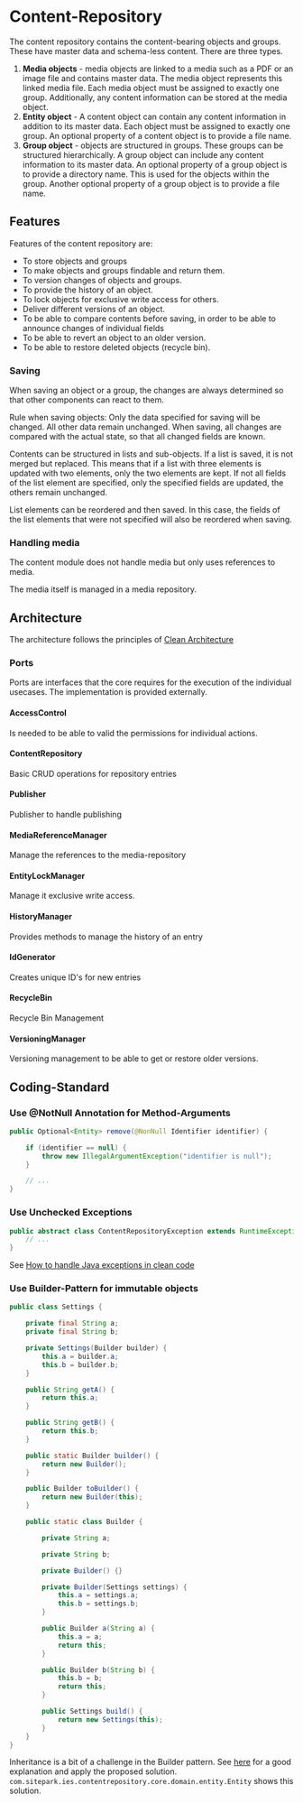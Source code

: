 # Content-Repository

The content repository contains the content-bearing objects and groups. These have master data and schema-less content. There are three types.

1. **Media objects** - media objects are linked to a media such as a PDF or an image file and contains master data. The media object represents this linked media file. Each media object must be assigned to exactly one group. Additionally, any content information can be stored at the media object.
2. **Entity object** - A content object can contain any content information in addition to its master data. Each object must be assigned to exactly one group. An optional property of a content object is to provide a file name.
3. **Group object** - objects are structured in groups. These groups can be structured hierarchically. A group object can include any content information to its master data.  An optional property of a group object is to provide a directory name. This is used for the objects within the group. Another optional property of a group object is to provide a file name.

## Features

Features of the content repository are:

* To store objects and groups
* To make objects and groups findable and return them.
* To version changes of objects and groups.
* To provide the history of an object.
* To lock objects for exclusive write access for others.
* Deliver different versions of an object.
* To be able to compare contents before saving, in order to be able to announce changes of individual fields
* To be able to revert an object to an older version.
* To be able to restore deleted objects (recycle bin).

### Saving

When saving an object or a group, the changes are always determined so that other components can react to them.

Rule when saving objects:
Only the data specified for saving will be changed. All other data remain unchanged.
When saving, all changes are compared with the actual state, so that all changed fields are known.

Contents can be structured in lists and sub-objects. If a list is saved, it is not merged but replaced. This means that if a list with three elements is updated with two elements, only the two elements are kept. If not all fields of the list element are specified, only the specified fields are updated, the others remain unchanged.

List elements can be reordered and then saved. In this case, the fields of the list elements that were not specified will also be reordered when saving.

### Handling media

The content module does not handle media but only uses references to media.

The media itself is managed in a media repository.

## Architecture

The architecture follows the principles of [Clean Architecture](https://blog.cleancoder.com/uncle-bob/2012/08/13/the-clean-architecture.html)

### Ports

Ports are interfaces that the core requires for the execution of the individual usecases. The implementation is provided externally.

#### AccessControl

Is needed to be able to valid the permissions for individual actions.

#### ContentRepository

Basic CRUD operations for repository entries

#### Publisher

Publisher to handle publishing

#### MediaReferenceManager

Manage the references to the media-repository

#### EntityLockManager

Manage it exclusive write access.

#### HistoryManager

Provides methods to manage the history of an entry

#### IdGenerator

Creates unique ID's for new entries

#### RecycleBin

Recycle Bin Management

#### VersioningManager

Versioning management to be able to get or restore older versions.


## Coding-Standard

### Use @NotNull Annotation for Method-Arguments

```java
public Optional<Entity> remove(@NonNull Identifier identifier) {

	if (identifier == null) {
		throw new IllegalArgumentException("identifier is null");
	}

	// ...
}
```

### Use Unchecked Exceptions

```java
public abstract class ContentRepositoryException extends RuntimeException {
	// ...
}
```

See [How to handle Java exceptions in clean code](https://ahmadatwi.me/2017/01/20/how-to-handle-java-exceptions-in-clean-code-part-1/)

### Use Builder-Pattern for immutable objects

```java
public class Settings {

	private final String a;
	private final String b;

	private Settings(Builder builder) {
		this.a = builder.a;
		this.b = builder.b;
	}

	public String getA() {
		return this.a;
	}

	public String getB() {
		return this.b;
	}

	public static Builder builder() {
		return new Builder();
	}

	public Builder toBuilder() {
		return new Builder(this);
	}

	public static class Builder {

		private String a;

		private String b;

		private Builder() {}

		private Builder(Settings settings) {
			this.a = settings.a;
			this.b = settings.b;
		}

		public Builder a(String a) {
			this.a = a;
			return this;
		}

		public Builder b(String b) {
			this.b = b;
			return this;
		}

		public Settings build() {
			return new Settings(this);
		}
	}
}
```

Inheritance is a bit of a challenge in the Builder pattern. See [here](https://github.com/rtenhove/eg-builder-inheritance) for a good explanation and apply the proposed solution. `com.sitepark.ies.contentrepository.core.domain.entity.Entity` shows this solution.
